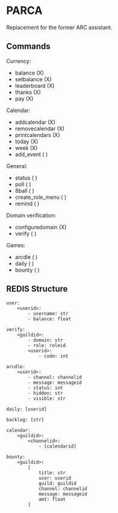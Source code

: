 # PARCA

Replacement for the former ARC assistant.

## Commands

Currency:

- balance (X)
- setbalance (X)
- leaderboard (X)
- thanks (X)
- pay (X)

Calendar:

- addcalendar (X)
- removecalendar (X)
- printcalendars (X)
- today (X)
- week (X)
- add_event ( )

General:

- status ( )
- poll ( )
- 8ball ( )
- create_role_menu ( )
- remind ( )

Domain verification:

- configuredomain (X)
- verify ( )

Games:

- arcdle ( )
- daily ( )
- bounty ( )

## REDIS Structure

```
user:
	<userid>:
		- username: str
		- balance: float

verify:
	<guildid>:
		- domain: str
		- role: roleid
		<userid>:
			- code: int

arcdle:
	<userid>:
		- channel: channelid
		- message: messageid
		- status: int
		- hidden: str
		- visible: str

daily: [userid]

backlog: [str]

calendar:
	<guildid>:
		<channelid>:
			- [calendarid]

bounty:
	<guildid>:
		[
			title: str
			user: userid
			guild: guildid
			channel: channelid
			message: messageid
			amt: float
		]
```

